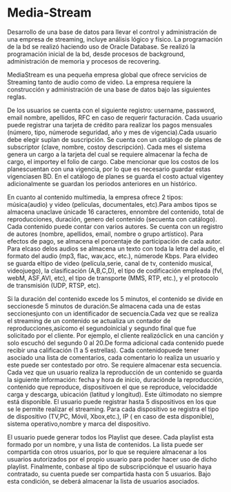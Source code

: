# Media-Stream
Desarrollo de una base de datos para llevar el control y administración de una empresa de streaming, incluye análisis lógico y físico. La programación de la bd se realizó haciendo uso de Oracle Database. Se realizó la programación inicial de la bd, desde procesos de background, administración de memoria y procesos de recovering.

MediaStream es una pequeña empresa global que ofrece servicios de Streaming tanto de audio como de video. La empresa requiere la construcción y administración de una base de datos bajo las siguientes reglas.

De los usuarios se cuenta con el siguiente registro: username, password, email nombre, apellidos, RFC en caso de requerir facturación. Cada usuario puede registrar una tarjeta de crédito para realizar los pagos mensuales (número, tipo, númerode seguridad, año y mes de vigencia).Cada usuario debe elegir suplan de suscripción. Se cuenta con un catálogo de planes de subscriptor (clave, nombre, costoy descripción). Cada mes el sistema genera un cargo a la tarjeta del cual se requiere almacenar la fecha de cargo, el importey el folio de cargo. Cabe mencionar que los costos de los planescuentan con una vigencia, por lo que es necesario guardar estas vigenciasen BD. En el catálogo de planes se guarda el costo actual vigentey adicionalmente se guardan los periodos anteriores en un histórico.

En cuanto al contenido multimedia, la empresa ofrece 2 tipos: música(audio) y video (películas, documentales, etc).Para ambos tipos se almacena unaclave únicade 16 caracteres, ennombre del contenido, total de reproducciones, duración, genero del contenido (secuenta con catálogo). Cada contenido puede contar con varios autores. Se cuenta con un registro de autores (nombre, apellidos, email, nombre o grupo artístico). Para efectos de pago, se almacena el porcentaje de participación de cada autor. Para elcaso delos audios se almacena un texto con toda la letra del audio, el formato del audio (mp3, flac, wav,acc, etc.), númerode Kbps. Para elvideo se guarda eltipo de video (película,serie, canal de tv, contenido musical, videojuego), la clasificación (A,B,C,D), el tipo de codificación empleada (fvl, webM, ASF,AVI, etc), el tipo de transporte (MMS, RTP, etc.), y el protocolo de transmisión (UDP, RTSP, etc).

Si la duración del contenido excede los 5 minutos, el contenido se divide en seccionesde 5 minutos de duración.Se almacena cada una de estas seccionesjunto con un identificador de secuencia.Cada vez que se realiza el streaming de un contenido se actualiza un contador de reproducciones,asícomo el segundoinicial y segundo final que fue solicitado por el cliente. Por ejemplo, el cliente realizóclick en una canción y solo escuchó del segundo 0 al 20.De forma adicional cada contenido puede recibir una calificación (1 a 5 estrellas).
Cada contenidopuede tener asociado una lista de comentarios, cada comentario lo realiza un usuario y este puede ser contestado por otro. Se requiere almacenar esta secuencia. Cada vez que un usuario realiza la reproducción de un contenido se guarda la siguiente información: fecha y hora de inicio, duraciónde la reproducción, contenido que reproduce, dispositivoen el que se reproduce, velocidadde carga y descarga, ubicación (latitud y longitud). Este últimodato no siempre está disponible. El usuario puede registrar hasta 5 dispositivos en los que se le permite realizar el streaming. Para cada dispositivo se registra el tipo de dispositivo (TV,PC, Móvil, Xbox,etc.), IP ( en caso de esta disponible), sistema operativo,nombre y marca del dispositivo.

El usuario puede generar todos los Playlist que desee. Cada playlist esta formado por un nombre, y una lista de contenidos. La lista puede ser compartida con otros usuarios, por lo que se requiere almacenar a los usuarios autorizados por el propio usuario para poder hacer uso de dicho playlist. Finalmente, conbase al tipo de subscripciónque el usuario haya contratado, su cuenta puede ser compartida hasta con 5 usuarios. Bajo esta condición, se deberá almacenar la lista de usuarios asociados.
